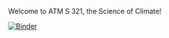 Welcome to ATM S 321, the Science of Climate!

[![Binder](https://mybinder.org/badge_logo.svg)](https://mybinder.org/v2/gh/Jakidxav/UW_ATMS_321/master?filepath=%2Flintg%2Flintg.ipynb)
